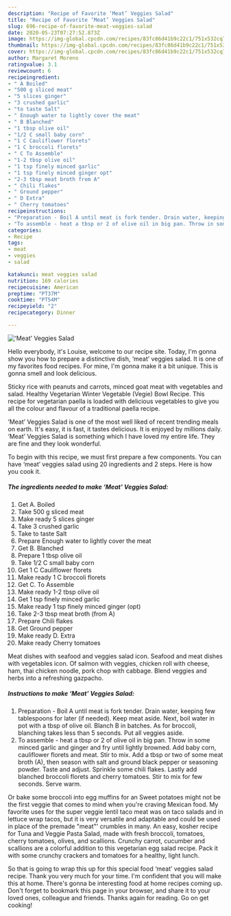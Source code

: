 ```yaml
---
description: "Recipe of Favorite ‘Meat’ Veggies Salad"
title: "Recipe of Favorite ‘Meat’ Veggies Salad"
slug: 696-recipe-of-favorite-meat-veggies-salad
date: 2020-05-23T07:27:52.873Z
image: https://img-global.cpcdn.com/recipes/83fc86d41b9c22c1/751x532cq70/meat-veggies-salad-recipe-main-photo.jpg
thumbnail: https://img-global.cpcdn.com/recipes/83fc86d41b9c22c1/751x532cq70/meat-veggies-salad-recipe-main-photo.jpg
cover: https://img-global.cpcdn.com/recipes/83fc86d41b9c22c1/751x532cq70/meat-veggies-salad-recipe-main-photo.jpg
author: Margaret Moreno
ratingvalue: 3.1
reviewcount: 6
recipeingredient:
- " A Boiled"
- "500 g sliced meat"
- "5 slices ginger"
- "3 crushed garlic"
- "to taste Salt"
- " Enough water to lightly cover the meat"
- " B Blanched"
- "1 tbsp olive oil"
- "1/2 C small baby corn"
- "1 C Cauliflower florets"
- "1 C broccoli florets"
- " C To Assemble"
- "1-2 tbsp olive oil"
- "1 tsp finely minced garlic"
- "1 tsp finely minced ginger opt"
- "2-3 tbsp meat broth from A"
- " Chili flakes"
- " Ground pepper"
- " D Extra"
- " Cherry tomatoes"
recipeinstructions:
- "Preparation - Boil A until meat is fork tender. Drain water, keeping few tablespoons for later (if needed). Keep meat aside. Next, boil water in pot with a tbsp of olive oil. Blanch B in batches. As for broccoli, blanching takes less than 5 seconds. Put all veggies aside."
- "To assemble - heat a tbsp or 2 of olive oil in big pan. Throw in some minced garlic and ginger and fry until lightly browned. Add baby corn, cauliflower florets and meat. Stir to mix. Add a tbsp or two of some meat broth (A), then season with salt and ground black pepper or seasoning powder. Taste and adjust. Sprinkle some chili flakes. Lastly add blanched broccoli florets and cherry tomatoes. Stir to mix for few seconds. Serve warm."
categories:
- Recipe
tags:
- meat
- veggies
- salad

katakunci: meat veggies salad 
nutrition: 169 calories
recipecuisine: American
preptime: "PT37M"
cooktime: "PT54M"
recipeyield: "2"
recipecategory: Dinner

---
```



![‘Meat’ Veggies Salad](https://img-global.cpcdn.com/recipes/83fc86d41b9c22c1/751x532cq70/meat-veggies-salad-recipe-main-photo.jpg)

Hello everybody, it's Louise, welcome to our recipe site. Today, I'm gonna show you how to prepare a distinctive dish, ‘meat’ veggies salad. It is one of my favorites food recipes. For mine, I'm gonna make it a bit unique. This is gonna smell and look delicious.

Sticky rice with peanuts and carrots, minced goat meat with vegetables and salad. Healthy Vegetarian Winter Vegetable (Vegie) Bowl Recipe. This recipe for vegetarian paella is loaded with delicious vegetables to give you all the colour and flavour of a traditional paella recipe.

‘Meat’ Veggies Salad is one of the most well liked of recent trending meals on earth. It's easy, it is fast, it tastes delicious. It is enjoyed by millions daily. ‘Meat’ Veggies Salad is something which I have loved my entire life. They are fine and they look wonderful.


To begin with this recipe, we must first prepare a few components. You can have ‘meat’ veggies salad using 20 ingredients and 2 steps. Here is how you cook it.

<!--inarticleads1-->

##### The ingredients needed to make ‘Meat’ Veggies Salad:

1. Get  A. Boiled
1. Take 500 g sliced meat
1. Make ready 5 slices ginger
1. Take 3 crushed garlic
1. Take to taste Salt
1. Prepare  Enough water to lightly cover the meat
1. Get  B. Blanched
1. Prepare 1 tbsp olive oil
1. Take 1/2 C small baby corn
1. Get 1 C Cauliflower florets
1. Make ready 1 C broccoli florets
1. Get  C. To Assemble
1. Make ready 1-2 tbsp olive oil
1. Get 1 tsp finely minced garlic
1. Make ready 1 tsp finely minced ginger (opt)
1. Take 2-3 tbsp meat broth (from A)
1. Prepare  Chili flakes
1. Get  Ground pepper
1. Make ready  D. Extra
1. Make ready  Cherry tomatoes


Meat dishes with seafood and veggies salad icon. Seafood and meat dishes with vegetables icon. Of salmon with veggies, chicken roll with cheese, ham, thai chicken noodle, pork chop with cabbage. Blend veggies and herbs into a refreshing gazpacho. 

<!--inarticleads2-->

##### Instructions to make ‘Meat’ Veggies Salad:

1. Preparation - Boil A until meat is fork tender. Drain water, keeping few tablespoons for later (if needed). Keep meat aside. Next, boil water in pot with a tbsp of olive oil. Blanch B in batches. As for broccoli, blanching takes less than 5 seconds. Put all veggies aside.
1. To assemble - heat a tbsp or 2 of olive oil in big pan. Throw in some minced garlic and ginger and fry until lightly browned. Add baby corn, cauliflower florets and meat. Stir to mix. Add a tbsp or two of some meat broth (A), then season with salt and ground black pepper or seasoning powder. Taste and adjust. Sprinkle some chili flakes. Lastly add blanched broccoli florets and cherry tomatoes. Stir to mix for few seconds. Serve warm.


Or bake some broccoli into egg muffins for an Sweet potatoes might not be the first veggie that comes to mind when you&#39;re craving Mexican food. My favorite uses for the super veggie lentil taco meat was on taco salads and in lettuce wrap tacos, but it is very versatile and adaptable and could be used in place of the premade &#34;meat&#34;&#39; crumbles in many. An easy, kosher recipe for Tuna and Veggie Pasta Salad, made with fresh broccoli, tomatoes, cherry tomatoes, olives, and scallions. Crunchy carrot, cucumber and scallions are a colorful addition to this vegetarian egg salad recipe. Pack it with some crunchy crackers and tomatoes for a healthy, light lunch. 

So that is going to wrap this up for this special food ‘meat’ veggies salad recipe. Thank you very much for your time. I'm confident that you will make this at home. There's gonna be interesting food at home recipes coming up. Don't forget to bookmark this page in your browser, and share it to your loved ones, colleague and friends. Thanks again for reading. Go on get cooking!
